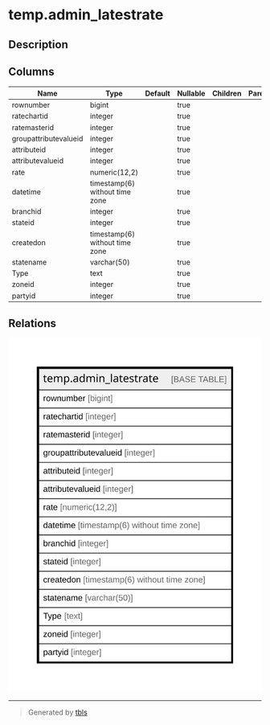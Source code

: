 # temp.admin_latestrate

## Description

## Columns

| Name | Type | Default | Nullable | Children | Parents | Comment |
| ---- | ---- | ------- | -------- | -------- | ------- | ------- |
| rownumber | bigint |  | true |  |  |  |
| ratechartid | integer |  | true |  |  |  |
| ratemasterid | integer |  | true |  |  |  |
| groupattributevalueid | integer |  | true |  |  |  |
| attributeid | integer |  | true |  |  |  |
| attributevalueid | integer |  | true |  |  |  |
| rate | numeric(12,2) |  | true |  |  |  |
| datetime | timestamp(6) without time zone |  | true |  |  |  |
| branchid | integer |  | true |  |  |  |
| stateid | integer |  | true |  |  |  |
| createdon | timestamp(6) without time zone |  | true |  |  |  |
| statename | varchar(50) |  | true |  |  |  |
| Type | text |  | true |  |  |  |
| zoneid | integer |  | true |  |  |  |
| partyid | integer |  | true |  |  |  |

## Relations

![er](temp.admin_latestrate.svg)

---

> Generated by [tbls](https://github.com/k1LoW/tbls)
